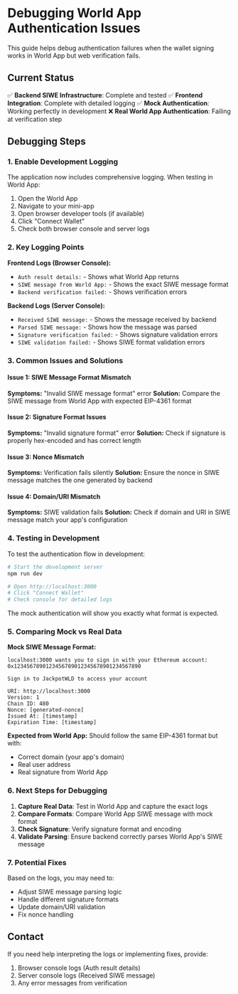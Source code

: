 # Debugging World App Authentication Issues

This guide helps debug authentication failures when the wallet signing works in World App but web verification fails.

## Current Status

✅ **Backend SIWE Infrastructure**: Complete and tested
✅ **Frontend Integration**: Complete with detailed logging
✅ **Mock Authentication**: Working perfectly in development
❌ **Real World App Authentication**: Failing at verification step

## Debugging Steps

### 1. Enable Development Logging

The application now includes comprehensive logging. When testing in World App:

1. Open the World App
2. Navigate to your mini-app
3. Open browser developer tools (if available)
4. Click "Connect Wallet"
5. Check both browser console and server logs

### 2. Key Logging Points

**Frontend Logs (Browser Console):**
- `Auth result details:` - Shows what World App returns
- `SIWE message from World App:` - Shows the exact SIWE message format
- `Backend verification failed:` - Shows verification errors

**Backend Logs (Server Console):**
- `Received SIWE message:` - Shows the message received by backend
- `Parsed SIWE message:` - Shows how the message was parsed
- `Signature verification failed:` - Shows signature validation errors
- `SIWE validation failed:` - Shows SIWE format validation errors

### 3. Common Issues and Solutions

#### Issue 1: SIWE Message Format Mismatch
**Symptoms:** "Invalid SIWE message format" error
**Solution:** Compare the SIWE message from World App with expected EIP-4361 format

#### Issue 2: Signature Format Issues
**Symptoms:** "Invalid signature format" error
**Solution:** Check if signature is properly hex-encoded and has correct length

#### Issue 3: Nonce Mismatch
**Symptoms:** Verification fails silently
**Solution:** Ensure the nonce in SIWE message matches the one generated by backend

#### Issue 4: Domain/URI Mismatch
**Symptoms:** SIWE validation fails
**Solution:** Check if domain and URI in SIWE message match your app's configuration

### 4. Testing in Development

To test the authentication flow in development:

```bash
# Start the development server
npm run dev

# Open http://localhost:3000
# Click "Connect Wallet"
# Check console for detailed logs
```

The mock authentication will show you exactly what format is expected.

### 5. Comparing Mock vs Real Data

**Mock SIWE Message Format:**
```
localhost:3000 wants you to sign in with your Ethereum account:
0x1234567890123456789012345678901234567890

Sign in to JackpotWLD to access your account

URI: http://localhost:3000
Version: 1
Chain ID: 480
Nonce: [generated-nonce]
Issued At: [timestamp]
Expiration Time: [timestamp]
```

**Expected from World App:**
Should follow the same EIP-4361 format but with:
- Correct domain (your app's domain)
- Real user address
- Real signature from World App

### 6. Next Steps for Debugging

1. **Capture Real Data**: Test in World App and capture the exact logs
2. **Compare Formats**: Compare World App SIWE message with mock format
3. **Check Signature**: Verify signature format and encoding
4. **Validate Parsing**: Ensure backend correctly parses World App's SIWE message

### 7. Potential Fixes

Based on the logs, you may need to:

- Adjust SIWE message parsing logic
- Handle different signature formats
- Update domain/URI validation
- Fix nonce handling

## Contact

If you need help interpreting the logs or implementing fixes, provide:
1. Browser console logs (Auth result details)
2. Server console logs (Received SIWE message)
3. Any error messages from verification